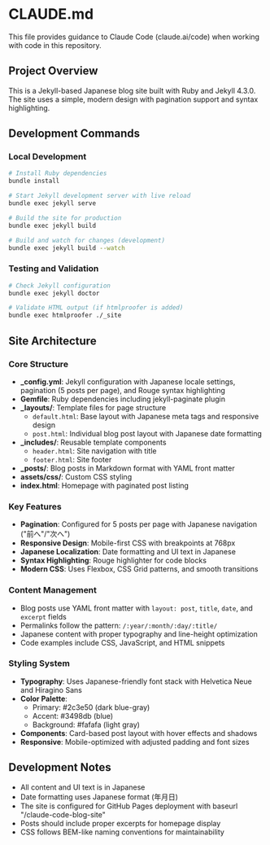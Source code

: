# CLAUDE.md

This file provides guidance to Claude Code (claude.ai/code) when working with code in this repository.

## Project Overview

This is a Jekyll-based Japanese blog site built with Ruby and Jekyll 4.3.0. The site uses a simple, modern design with pagination support and syntax highlighting.

## Development Commands

### Local Development
```bash
# Install Ruby dependencies
bundle install

# Start Jekyll development server with live reload
bundle exec jekyll serve

# Build the site for production
bundle exec jekyll build

# Build and watch for changes (development)
bundle exec jekyll build --watch
```

### Testing and Validation
```bash
# Check Jekyll configuration
bundle exec jekyll doctor

# Validate HTML output (if htmlproofer is added)
bundle exec htmlproofer ./_site
```

## Site Architecture

### Core Structure
- **_config.yml**: Jekyll configuration with Japanese locale settings, pagination (5 posts per page), and Rouge syntax highlighting
- **Gemfile**: Ruby dependencies including jekyll-paginate plugin
- **_layouts/**: Template files for page structure
  - `default.html`: Base layout with Japanese meta tags and responsive design
  - `post.html`: Individual blog post layout with Japanese date formatting
- **_includes/**: Reusable template components
  - `header.html`: Site navigation with title
  - `footer.html`: Site footer
- **_posts/**: Blog posts in Markdown format with YAML front matter
- **assets/css/**: Custom CSS styling
- **index.html**: Homepage with paginated post listing

### Key Features
- **Pagination**: Configured for 5 posts per page with Japanese navigation ("前へ"/"次へ")
- **Responsive Design**: Mobile-first CSS with breakpoints at 768px
- **Japanese Localization**: Date formatting and UI text in Japanese
- **Syntax Highlighting**: Rouge highlighter for code blocks
- **Modern CSS**: Uses Flexbox, CSS Grid patterns, and smooth transitions

### Content Management
- Blog posts use YAML front matter with `layout: post`, `title`, `date`, and `excerpt` fields
- Permalinks follow the pattern: `/:year/:month/:day/:title/`
- Japanese content with proper typography and line-height optimization
- Code examples include CSS, JavaScript, and HTML snippets

### Styling System
- **Typography**: Uses Japanese-friendly font stack with Helvetica Neue and Hiragino Sans
- **Color Palette**: 
  - Primary: #2c3e50 (dark blue-gray)
  - Accent: #3498db (blue)
  - Background: #fafafa (light gray)
- **Components**: Card-based post layout with hover effects and shadows
- **Responsive**: Mobile-optimized with adjusted padding and font sizes

## Development Notes

- All content and UI text is in Japanese
- Date formatting uses Japanese format (年月日)
- The site is configured for GitHub Pages deployment with baseurl "/claude-code-blog-site"
- Posts should include proper excerpts for homepage display
- CSS follows BEM-like naming conventions for maintainability